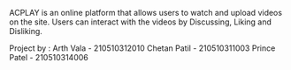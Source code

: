 ACPLAY is an online platform that allows users to watch and upload videos on the site. Users can interact with the videos by Discussing, Liking and Disliking.

Project by : 
Arth Vala - 210510312010
Chetan Patil - 210510311003
Prince Patel - 210510314006